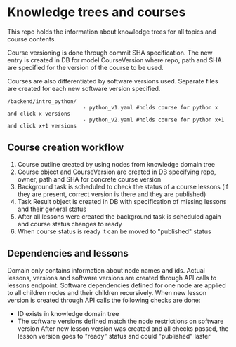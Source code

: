# Knowledge trees and courses

This repo holds the information about knowledge trees for all topics and course contents.

Course versioning is done through commit SHA specification. The new entry is created in DB for model CourseVersion where repo, path and SHA are specified for the version of the course to be used.

Courses are also differentiated by software versions used. Separate files are created for each new software version specified.

```
/backend/intro_python/
                        - python_v1.yaml #holds course for python x and click x versions
                        - python_v2.yaml #holds course for python x+1 and click x+1 versions
```

## Course creation workflow

1. Course outline created by using nodes from knowledge domain tree
2. Course object and CourseVersion are created in DB specifying repo, owner, path and SHA for concrete course version
3. Background task is scheduled to check the status of a course lessons (if they are present, correct version is there and they are published)
4. Task Result object is created in DB with specification of missing lessons and their general status
5. After all lessons were created the background task is scheduled again and course status changes to ready
6. When course status is ready it can be moved to "published" status

## Dependencies and lessons

Domain only contains information about node names and ids. Actual lessons, versions and software versions are created through API calls to lessons endpoint.
Software dependencies defined for one node are applied to all children nodes and their children recursively. When new lesson version is created through API calls the following checks are done:

- ID exists in knowledge domain tree
- The software versions defined match the node restrictions on software version
  After new lesson version was created and all checks passed, the lesson version goes to "ready" status and could "published" laster
